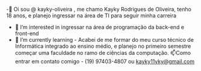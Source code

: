  -👋 Oi sou @ kayky-oliveira , me chamo Kayky Rodrigues de Oliveira, tenho 18 anos, e planejo ingressar na área de TI para seguir minha carreira
- 👀 I’m interested in  ingressar na área de programação da back-end e front-end
- 🌱 I’m currently learning - Acabei de me formar do meu curso técnico de Informática integrado ao ensino médio, e planejo no primeiro semestre começar uma faculdade no ramo de ciências da computação.
📫Como entrar em contato comigo - (19) 97403-4807 ou kayky11yky@gmail.com

<!--- 
kayky-oliveira/kayky-oliveira is a ✨ special ✨ repository because its `README.md` (this file) appears on your GitHub profile.
You can click the Preview link to take a look at your changes.
--->
